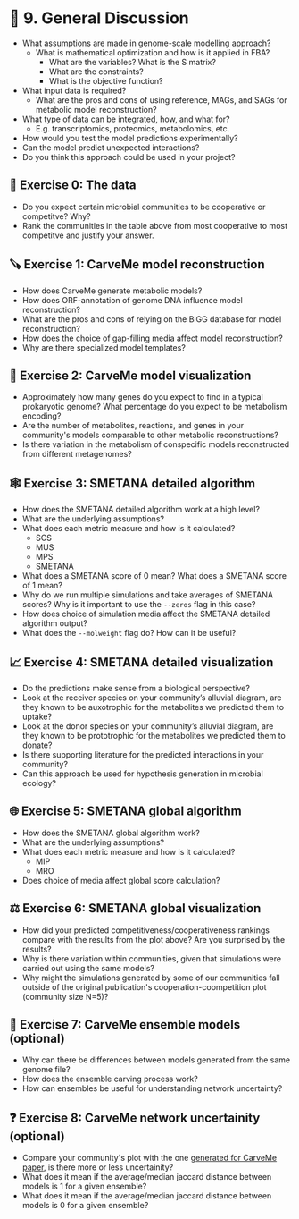 # 💬 9. General Discussion

- What assumptions are made in genome-scale modelling approach?
  * What is mathematical optimization and how is it applied in FBA?
    - What are the variables? What is the S matrix?
    - What are the constraints?
    - What is the objective function?
- What input data is required?
  * What are the pros and cons of using reference, MAGs, and SAGs for metabolic model reconstruction?
- What type of data can be integrated, how, and what for? 
  * E.g. transcriptomics, proteomics, metabolomics, etc.
- How would you test the model predictions experimentally?
- Can the model predict unexpected interactions?
- Do you think this approach could be used in your project? 

## 🏁 Exercise 0: The data

 - Do you expect certain microbial communities to be cooperative or competitve? Why?
 - Rank the communities in the table above from most cooperative to most competitve and justify your answer.

## 🪚 Exercise 1: CarveMe model reconstruction

 - How does CarveMe generate metabolic models? 
 - How does ORF-annotation of genome DNA influence model reconstruction?
 - What are the pros and cons of relying on the BiGG database for model reconstruction?
 - How does the choice of gap-filling media affect model reconstruction?
 - Why are there specialized model templates?

## 🧮 Exercise 2: CarveMe model visualization

 - Approximately how many genes do you expect to find in a typical prokaryotic genome? What percentage do you expect to be metabolism encoding?
 - Are the number of metabolites, reactions, and genes in your community's models comparable to other metabolic reconstructions?
 - Is there variation in the metabolism of conspecific models reconstructed from different metagenomes?

## 🕸️ Exercise 3: SMETANA detailed algorithm

 - How does the SMETANA detailed algorithm work at a high level?
 - What are the underlying assumptions?
 - What does each metric measure and how is it calculated?
    * SCS
    * MUS
    * MPS
    * SMETANA
 - What does a SMETANA score of 0 mean? What does a SMETANA score of 1 mean?
 - Why do we run multiple simulations and take averages of SMETANA scores? Why is it important to use the `--zeros` flag in this case?
 - How does choice of simulation media affect the SMETANA detailed algorithm output?
 - What does the `--molweight` flag do? How can it be useful?

## 📈 Exercise 4: SMETANA detailed visualization

-   Do the predictions make sense from a biological perspective?
-   Look at the receiver species on your community’s alluvial diagram, are they known to be auxotrophic for the metabolites we predicted them to uptake?
-   Look at the donor species on your community’s alluvial diagram, are they known to be prototrophic for the metabolites we predicted them to donate?
-   Is there supporting literature for the predicted interactions in your community?
-   Can this approach be used for hypothesis generation in microbial ecology?

## 🌐 Exercise 5: SMETANA global algorithm

 - How does the SMETANA global algorithm work?
 - What are the underlying assumptions?
 - What does each metric measure and how is it calculated?
   * MIP
   * MRO
 - Does choice of media affect global score calculation?

## ⚖️ Exercise 6: SMETANA global visualization

 - How did your predicted competitiveness/cooperativeness rankings compare with the results from the plot above? Are you surprised by the results?
 - Why is there variation within communities, given that simulations were carried out using the same models?
 - Why might the simulations generated by some of our communities fall outside of the original publication's cooperation-coompetition plot (community size N=5)?

## 🎰 Exercise 7: CarveMe ensemble models (optional)

 - Why can there be differences between models generated from the same genome file?
 - How does the ensemble carving process work?
 - How can ensembles be useful for understanding network uncertainty?

## ❓ Exercise 8: CarveMe network uncertainity (optional)

 - Compare your community's plot with the one [generated for CarveMe paper](https://raw.githubusercontent.com/cdanielmachado/carveme_paper/master/results/other/ensemble_distances.png), is there more or less uncertainity?
 - What does it mean if the average/median jaccard distance between models is 1 for a given ensemble?
 - What does it mean if the average/median jaccard distance between models is 0 for a given ensemble?
